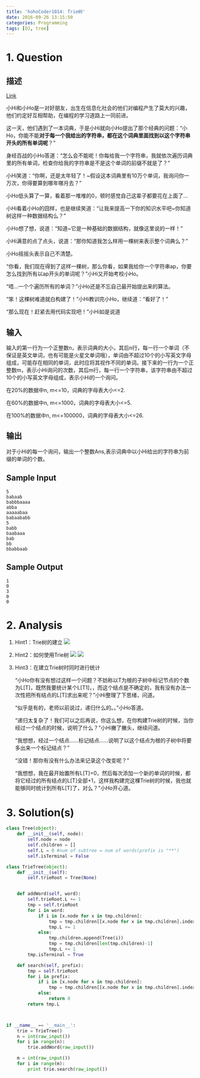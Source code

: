 ```yaml
---
title: 'hohoCoder1014: Trie树'
date: 2016-09-26 13:15:50
categories: Programming
tags: [OJ, tree]
---
```

# 1. Question



## 描述
[Link](http://hihocoder.com/problemset/problem/1014?sid=894314)

小Hi和小Ho是一对好朋友，出生在信息化社会的他们对编程产生了莫大的兴趣，他们约定好互相帮助，在编程的学习道路上一同前进。

这一天，他们遇到了一本词典，于是小Hi就向小Ho提出了那个经典的问题：“小Ho，你能不能**对于每一个我给出的字符串，都在这个词典里面找到以这个字符串开头的所有单词呢**？”

身经百战的小Ho答道：“怎么会不能呢！你每给我一个字符串，我就依次遍历词典里的所有单词，检查你给我的字符串是不是这个单词的前缀不就是了？”

小Hi笑道：“你啊，还是太年轻了！~假设这本词典里有10万个单词，我询问你一万次，你得要算到哪年哪月去？”

小Ho低头算了一算，看着那一堆堆的0，顿时感觉自己这辈子都要花在上面了...

小Hi看着小Ho的囧样，也是继续笑道：“让我来提高一下你的知识水平吧~你知道树这样一种数据结构么？”

小Ho想了想，说道：“知道~它是一种基础的数据结构，就像这里说的一样！”

小Hi满意的点了点头，说道：“那你知道我怎么样用一棵树来表示整个词典么？”

小Ho摇摇头表示自己不清楚。



“你看，我们现在得到了这样一棵树，那么你看，如果我给你一个字符串ap，你要怎么找到所有以ap开头的单词呢？”小Hi又开始考校小Ho。

“唔...一个个遍历所有的单词？”小Ho还是不忘自己最开始提出来的算法。

“笨！这棵树难道就白构建了！”小Hi教训完小Ho，继续道：“看好了！”


“那么现在！赶紧去用代码实现吧！”小Hi如是说道
## 输入

输入的第一行为一个正整数n，表示词典的大小，其后n行，每一行一个单词（不保证是英文单词，也有可能是火星文单词哦），单词由不超过10个的小写英文字母组成，可能存在相同的单词，此时应将其视作不同的单词。接下来的一行为一个正整数m，表示小Hi询问的次数，其后m行，每一行一个字符串，该字符串由不超过10个的小写英文字母组成，表示小Hi的一个询问。

在20%的数据中n, m<=10，词典的字母表大小<=2.

在60%的数据中n, m<=1000，词典的字母表大小<=5.

在100%的数据中n, m<=100000，词典的字母表大小<=26.

## 输出

对于小Hi的每一个询问，输出一个整数Ans,表示词典中以小Hi给出的字符串为前缀的单词的个数。
## Sample Input

    5
    babaab
    babbbaaaa
    abba
    aaaaabaa
    babaababb
    5
    babb
    baabaaa
    bab
    bb
    bbabbaab

## Sample Output

    1
    0
    3
    0
    0


# 2. Analysis
1. Hint1：Trie树的建立
![](../../../../pics/14051554971354.jpg)
2. Hint2：如何使用Trie树
![](../../../../pics/14051555414053.jpg)
![](../../../../pics/14051555696936.jpg)
3. Hint3：在建立Trie树时同时进行统计


    “小Ho你有没有想过这样一个问题？不妨称以T为根的子树中标记节点的个数为L[T]，既然我要统计某个L[T1]，，而这个结点是不确定的，我有没有办法一次性把所有结点的L[T]求出来呢？”小Hi整理了下思绪，问道。

    “似乎是有的，老师以前说过，递归什么的。。”小Ho答道。

    “递归太复杂了！我们可以之后再说，你这么想，在你构建Trie树的时候，当你经过一个结点的时候，说明了什么？”小Hi撇了撇头，继续问道。

    “我想想，经过一个结点……标记结点……说明了以这个结点为根的子树中将要多出来一个标记结点？”

    “没错！那你有没有什么办法来记录这个改变呢？”

    “我想想，我在最开始置所有L[T]=0，然后每次添加一个新的单词的时候，都将它经过的所有结点的L[T]全部+1，这样我构建完这棵Trie树的时候，我也就能够同时统计到所有L[T]了，对么？”小Ho开心道。

# 3. Solution(s)
```python
class Tree(object):
    def __init__(self, node):
        self.node = node
        self.children = []
        self.L = 0 #num of subtree = num of words(prefix is "**")
        self.isTerminal = False

class TrieTree(object):
    def __init__(self):
        self.trieRoot = Tree(None)


    def addWord(self, word):
        self.trieRoot.L += 1
        tmp = self.trieRoot
        for i in word:
            if i in [x.node for x in tmp.children]:
                tmp = tmp.children[[x.node for x in tmp.children].index(i)]
                tmp.L += 1
            else:
                tmp.children.append(Tree(i))
                tmp = tmp.children[len(tmp.children)-1]
                tmp.L += 1
        tmp.isTerminal = True

    def search(self, prefix):
        tmp = self.trieRoot
        for i in prefix:
            if i in [x.node for x in tmp.children]:
                tmp = tmp.children[[x.node for x in tmp.children].index(i)]
            else:
                return 0
        return tmp.L



if __name__ == '__main__':
    trie = TrieTree()
    n = int(raw_input())
    for i in range(n):
        trie.addWord(raw_input())

    m = int(raw_input())
    for i in range(m):
        print trie.search(raw_input())
```
